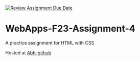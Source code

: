 [![Review Assignment Due Date](https://classroom.github.com/assets/deadline-readme-button-24ddc0f5d75046c5622901739e7c5dd533143b0c8e959d652212380cedb1ea36.svg)](https://classroom.github.com/a/4tKarLeg)
# WebApps-F23-Assignment-4
A practice assignment for HTML with CSS

Hosted at <a href=" https://44-563-webapps-f23.github.io/44563-webapps-f23-assignment4-AbhilashGadiparthi-1/"> Abhi github </a>